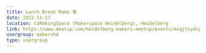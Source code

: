 ```yaml
---
title: Lunch Break Make 🛠️
date: 2022-11-17
location: CoMakingSpace (Makerspace Heidelberg), Heidelberg
link: https://www.meetup.com/heidelberg-makers-meetup/events/mvqjtsydcpbwb/
usergroup: makershd
type: usergroup
---
```

